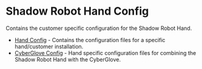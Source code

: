 Shadow Robot Hand Config
========================

Contains the customer specific configuration for the Shadow Robot Hand.

* [Hand Config](sr_ethercat_hand_config) - Contains the configuration files for a specific hand/customer installation.
* [CyberGlove Config](sr_cyberglove_config) - Hand specific configuration files for combining the Shadow Robot Hand with the CyberGlove.
 